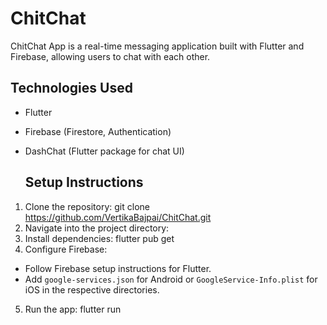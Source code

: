 # ChitChat


ChitChat App is a real-time messaging application built with Flutter and Firebase, allowing users to chat with each other.
## Technologies Used

- Flutter
- Firebase (Firestore, Authentication)
- DashChat (Flutter package for chat UI)
  
  ## Setup Instructions

1. Clone the repository:
   git clone https://github.com/VertikaBajpai/ChitChat.git
 2. Navigate into the project directory:
 3. Install dependencies:
    flutter pub get
   4. Configure Firebase:
- Follow Firebase setup instructions for Flutter.
- Add `google-services.json` for Android or `GoogleService-Info.plist` for iOS in the respective directories.

5. Run the app: flutter run
   
